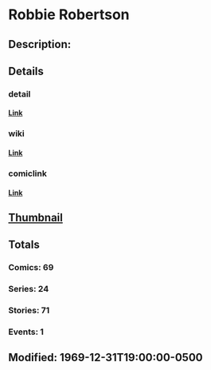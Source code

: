 # Robbie Robertson
## Description: 
## Details
### detail
#### [Link](http://marvel.com/characters/2749/robbie_robertson?utm_campaign=apiRef&utm_source=225578a89fc76f3d20fbffda5d17a88d)
### wiki
#### [Link](http://marvel.com/universe/Robertson%2C_Joseph_%22Robbie%22?utm_campaign=apiRef&utm_source=225578a89fc76f3d20fbffda5d17a88d)
### comiclink
#### [Link](http://marvel.com/comics/characters/1009545/robbie_robertson?utm_campaign=apiRef&utm_source=225578a89fc76f3d20fbffda5d17a88d)
## [Thumbnail](http://i.annihil.us/u/prod/marvel/i/mg/5/a0/4c003c50a94b7.jpg)
## Totals
### Comics: 69
### Series: 24
### Stories: 71
### Events: 1
## Modified: 1969-12-31T19:00:00-0500